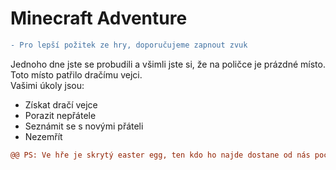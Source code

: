 # Minecraft Adventure
```diff
- Pro lepší požitek ze hry, doporučujeme zapnout zvuk
```
Jednoho dne jste se probudili a všimli jste si, že na poličce je prázdné místo.<br />Toto místo patřilo dračímu vejci.<br />
Vašimi úkoly jsou:
- Získat dračí vejce
- Porazit nepřátele
- Seznámit se s novými přáteli
- Nezemřít

```diff
@@ PS: Ve hře je skrytý easter egg, ten kdo ho najde dostane od nás pochvalu @@
```
